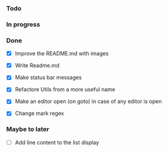 ### Todo

### In progress


### Done
- [x] Improve the README.md with images
- [x] Write Readme.md  
- [x] Make status bar messages
- [x] Refactore Utils from a more useful name
- [x] Make an editor open (on goto) in case of any editor is open
- [x] Change mark regex


### Maybe to later
- [ ] Add line content to the list display